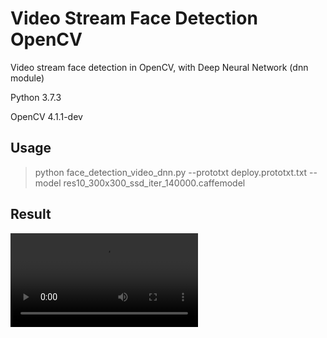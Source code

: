 # Video Stream Face Detection OpenCV

Video stream face detection in OpenCV, with Deep Neural Network (dnn module)

Python 3.7.3

OpenCV 4.1.1-dev

Usage
---

>  python face_detection_video_dnn.py --prototxt deploy.prototxt.txt --model res10_300x300_ssd_iter_140000.caffemodel

Result
---
![](./output/video_result.mp4)